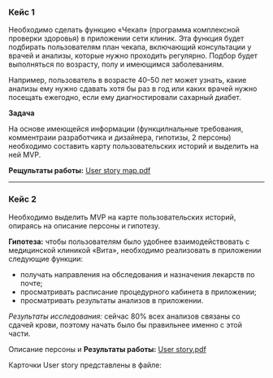 ### **Кейс 1**

Необходимо сделать функцию «Чекап» (программа комплексной проверки здоровья) в приложении сети клиник. Эта функция будет подбирать пользователям план чекапа, включающий консультации у врачей и анализы, которые нужно проходить регулярно. Подбор будет выполняться по возрасту, полу и имеющимся заболеваниям.

Например, пользователь в возрасте 40–50 лет может узнать, какие анализы ему нужно сдавать хотя бы раз в год или каких врачей нужно посещать ежегодно, если ему диагностировали сахарный диабет. 

 **Задача**

На основе имеющейся информации (функцилнальные требования, комментраии разработчика и дизайнера, гипотизы, 2 персоны) необходимо составить карту пользовательских историй и выделить на ней MVP.

**Рещультаты работы:** [User story map.pdf](https://github.com/TatianaMarutko/Portfolio/blob/main/YandexPracticum/User%20Story%20Map/User%20story%20map.pdf)
___ 

### **Кейс 2**

Необходимо выделить MVP на карте пользовательских историй, опираясь на описание персоны и гипотезу.

**Гипотеза:** чтобы пользователям было удобнее взаимодействовать с медицинской клиникой «Вита», необходимо реализовать в приложении следующие функции:
  - получать направления на обследования и назначения лекарств по почте;
  - просматривать расписание процедурного кабинета в приложении;
  - просматривать результаты анализов в приложении.
   
*Результаты исследования:* сейчас 80% всех анализов связаны со сдачей крови, поэтому начать было бы правильнее именно с этой части.

Описание персоны и **Результаты работы:** [User story.pdf](https://github.com/TatianaMarutko/Portfolio/blob/main/YandexPracticum/User%20Story%20Map/User%20story.pdf)

Карточки User story представлены в файле:
